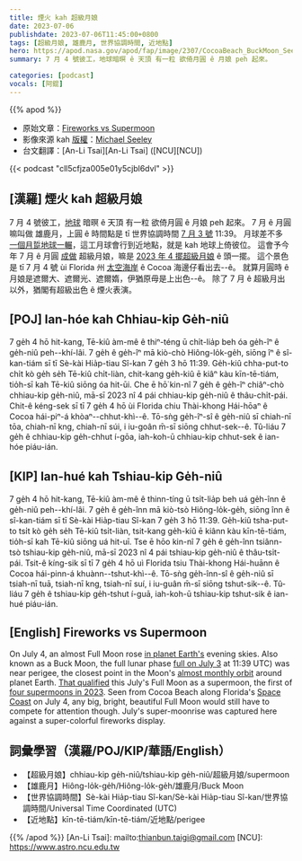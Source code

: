 ```yaml
---
title: 煙火 kah 超級月娘
date: 2023-07-06
publishdate: 2023-07-06T11:45:00+0800
tags: [超級月娘, 雄鹿月, 世界協調時間, 近地點]
hero: https://apod.nasa.gov/apod/fap/image/2307/CocoaBeach_BuckMoon_Seeley-201_1100.jpg
summary: 7 月 4 號彼工，地球暗暝 ê 天頂 有一粒 欲倚月圓 ê 月娘 peh 起來。

categories: [podcast]
vocals: [阿錕]
---
```


{{% apod %}}

- 原始文章：[Fireworks vs Supermoon](https://apod.nasa.gov/apod/ap230706.html)
- 影像來源 kah [版權][copyright]：[Michael Seeley](http://www.mseeley.net/)
- 台文翻譯：[An-Li Tsai][An-Li Tsai] ([NCU][NCU])

{{< podcast "cll5cfjza005e01y5cjbl6dvl" >}}

## [漢羅] 煙火 kah 超級月娘
7 月 4 號彼工，[地球][in planet Earth's] 暗暝 ê 天頂 有一粒 欲倚月圓 ê 月娘 peh 起來。
7 月 ê 月圓嘛叫做 雄鹿月，上圓 ê 時間點是 tī 世界協調時間 [7 月 3 號][full on July 3] 11:39。
月球差不多 [一個月踅地球一輾][almost monthly orbit]，這工月球會行到近地點，就是 kah 地球上倚彼位。
這會予今年 7 月 ê 月圓 [成做][That qualified] 超級月娘，嘛是 [2023 年 4 擺超級月娘][four supermoons in 2023] ê 頭一擺。
這个景色是 tī 7 月 4 號 ùi Florida 州 [太空海岸][Space Coast] ê Cocoa 海邊仔看出去--ê。
就算月圓時 ê 月娘是遮爾大、遮爾光、遮爾媠，伊猶原毋是上出色--ê。
除了 7 月 ê 超級月出以外，猶閣有超級出色 ê 煙火表演。

## [POJ] Ian-hóe kah Chhiau-kip Ge̍h-niû
7 ge̍h 4 hō hit-kang, Tē-kiû àm-mê ê thiⁿ-téng ū chi̍t-lia̍p beh óa ge̍h-îⁿ ê ge̍h-niû peh--khí-lâi.
7 ge̍h ê ge̍h-îⁿ mā kiò-chò Hiông-lo̍k-ge̍h, siōng îⁿ ê sî-kan-tiám sī tī Sè-kài Hia̍p-tiau Sî-kan 7 ge̍h 3 hō 11:39.
Ge̍h-kiû chha-put-to chi̍t kò ge̍h se̍h Tē-kiû chi̍t-liàn, chit-kang ge̍h-kiû ē kiâⁿ kàu kīn-tē-tiám, tio̍h-sī kah Tē-kiû siōng óa hit-ūi.
Che ē hō͘ kin-nî 7 ge̍h ê ge̍h-îⁿ chiâⁿ-chò chhiau-kip ge̍h-niû, mā-sī 2023 nî 4 pái chhiau-kip ge̍h-niû ê thâu-chi̍t-pái.
Chit-ê kéng-sek sī tī 7 ge̍h 4 hō ùi Florida chiu Thài-khong Hái-hōaⁿ ê Cocoa hái-piⁿ-á khòaⁿ--chhut-khì--ê.
Tō-sǹg ge̍h-îⁿ-sî ê ge̍h-niû sī chiah-nī tōa, chiah-nī kng, chiah-nī súi, i iu-goân m̄-sī siōng chhut-sek--ê.
Tû-liáu 7 ge̍h ê chhiau-kip ge̍h-chhut í-gōa, iah-koh-ū chhiau-kip chhut-sek ê ian-hóe piáu-ián.

## [KIP] Ian-hué kah Tshiau-kip Ge̍h-niû
7 ge̍h 4 hō hit-kang, Tē-kiû àm-mê ê thinn-tíng ū tsi̍t-lia̍p beh uá ge̍h-înn ê ge̍h-niû peh--khí-lâi.
7 ge̍h ê ge̍h-înn mā kiò-tsò Hiông-lo̍k-ge̍h, siōng înn ê sî-kan-tiám sī tī Sè-kài Hia̍p-tiau Sî-kan 7 ge̍h 3 hō 11:39.
Ge̍h-kiû tsha-put-to tsi̍t kò ge̍h se̍h Tē-kiû tsi̍t-liàn, tsit-kang ge̍h-kiû ē kiânn kàu kīn-tē-tiám, tio̍h-sī kah Tē-kiû siōng uá hit-uī.
Tse ē hōo kin-nî 7 ge̍h ê ge̍h-înn tsiânn-tsò tshiau-kip ge̍h-niû, mā-sī 2023 nî 4 pái tshiau-kip ge̍h-niû ê thâu-tsi̍t-pái.
Tsit-ê kíng-sik sī tī 7 ge̍h 4 hō uì Florida tsiu Thài-khong Hái-huānn ê Cocoa hái-pinn-á khuànn--tshut-khì--ê.
Tō-sǹg ge̍h-înn-sî ê ge̍h-niû sī tsiah-nī tuā, tsiah-nī kng, tsiah-nī suí, i iu-guân m̄-sī siōng tshut-sik--ê.
Tû-liáu 7 ge̍h ê tshiau-kip ge̍h-tshut í-guā, iah-koh-ū tshiau-kip tshut-sik ê ian-hué piáu-ián.

## [English] Fireworks vs Supermoon
On July 4, an almost Full Moon rose [in planet Earth's][in planet Earth's] evening skies.
Also known as a Buck Moon, the full lunar phase [full on July 3][full on July 3] at 11:39 UTC) was near perigee, the closest point in the Moon's [almost monthly orbit][almost monthly orbit] around planet Earth.
[That qualified][That qualified] this July's Full Moon as a supermoon, the first of [four supermoons in 2023][four supermoons in 2023].
Seen from Cocoa Beach along Florida's [Space Coast][Space Coast] on July 4, any big, bright, beautiful Full Moon would still have to compete for attention though.
July's super-moonrise was captured here against a super-colorful fireworks display.

## 詞彙學習（漢羅/POJ/KIP/華語/English）
- 【超級月娘】chhiau-kip ge̍h-niû/tshiau-kip ge̍h-niû/超級月娘/supermoon
- 【雄鹿月】Hiông-lo̍k-ge̍h/Hiông-lo̍k-ge̍h/雄鹿月/Buck Moon
- 【世界協調時間】Sè-kài Hia̍p-tiau Sî-kan/Sè-kài Hia̍p-tiau Sî-kan/世界協調時間/Universal Time Coordinated (UTC)
- 【近地點】kīn-tē-tiám/kīn-tē-tiám/近地點/perigee

{{% /apod %}}
[An-Li Tsai]: mailto:thianbun.taigi@gmail.com
[NCU]: https://www.astro.ncu.edu.tw

[copyright]: https://apod.nasa.gov/apod/fap/lib/about_apod.html#srapply
[License]: https://creativecommons.org/licenses/by/2.0/

[in planet Earth's]:https://solarsystem.nasa.gov/skywatching/whats-up/
[full on July 3]:https://earthsky.org/sky-archive/july-full-moon/
[almost monthly orbit]:https://apod.nasa.gov/apod/ap221001.html
[That qualified]:http://astropixels.com/ephemeris/moon/fullperigee2001.html
[four supermoons in 2023]:https://earthsky.org/astronomy-essentials/what-is-a-supermoon/
[Space Coast]:https://apod.nasa.gov/apod/ap200731.html
